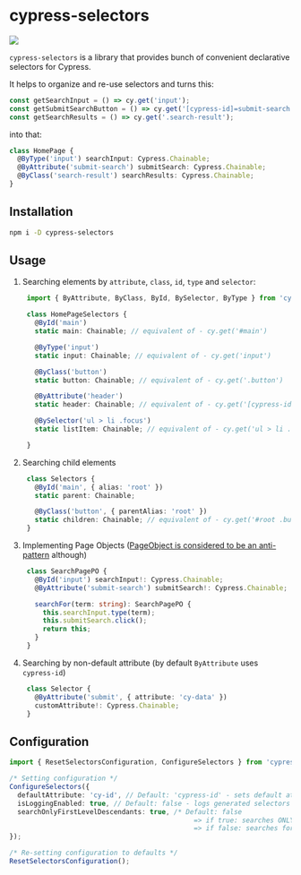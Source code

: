 # cypress-selectors

![](https://github.com/anton-kravchenko/cypress-selectors/workflows/CI/badge.svg)

`cypress-selectors` is a library that provides bunch of convenient declarative selectors for Cypress.

It helps to organize and re-use selectors and turns this:

```TypeScript
const getSearchInput = () => cy.get('input');
const getSubmitSearchButton = () => cy.get('[cypress-id]=submit-search');
const getSearchResults = () => cy.get('.search-result');
```

into that:

```TypeScript
class HomePage {
  @ByType('input') searchInput: Cypress.Chainable;
  @ByAttribute('submit-search') submitSearch: Cypress.Chainable;
  @ByClass('search-result') searchResults: Cypress.Chainable;
}
```

## Installation

```sh
npm i -D cypress-selectors
```

## Usage

1. Searching elements by `attribute`, `class`, `id`, `type` and `selector`:

   ```TypeScript
    import { ByAttribute, ByClass, ById, BySelector, ByType } from 'cypress-selectors';

    class HomePageSelectors {
      @ById('main')
      static main: Chainable; // equivalent of - cy.get('#main')

      @ByType('input')
      static input: Chainable; // equivalent of - cy.get('input')

      @ByClass('button')
      static button: Chainable; // equivalent of - cy.get('.button')

      @ByAttribute('header')
      static header: Chainable; // equivalent of - cy.get('[cypress-id=header')

      @BySelector('ul > li .focus')
      static listItem: Chainable; // equivalent of - cy.get('ul > li .focus')

    }
   ```

2. Searching child elements

   ```TypeScript
    class Selectors {
      @ById('main', { alias: 'root' })
      static parent: Chainable;

      @ByClass('button', { parentAlias: 'root' })
      static children: Chainable; // equivalent of - cy.get('#root .button')
    }
   ```

3. Implementing Page Objects ([PageObject is considered to be an anti-pattern](https://www.cypress.io/blog/2019/01/03/stop-using-page-objects-and-start-using-app-actions/) although)

   ```TypeScript
    class SearchPagePO {
      @ById('input') searchInput!: Cypress.Chainable;
      @ByAttribute('submit-search') submitSearch!: Cypress.Chainable;

      searchFor(term: string): SearchPagePO {
        this.searchInput.type(term);
        this.submitSearch.click();
        return this;
      }
    }
   ```

4. Searching by non-default attribute (by default `ByAttribute` uses `cypress-id`)

   ```TypeScript
    class Selector {
      @ByAttribute('submit', { attribute: 'cy-data' })
      customAttribute!: Cypress.Chainable;
    }
   ```

## Configuration

```TypeScript
import { ResetSelectorsConfiguration, ConfigureSelectors } from 'cypress-selectors';

/* Setting configuration */
ConfigureSelectors({
  defaultAttribute: 'cy-id', // Default: 'cypress-id' - sets default attribute to be used by @ByAttribute selector
  isLoggingEnabled: true, // Default: false - logs generated selectors before accessing elements
  searchOnlyFirstLevelDescendants: true, /* Default: false
                                              => if true: searches ONLY for first-level descendants (via '>') - https://api.jquery.com/child-selector/
                                              => if false: searches for any-level descendants (via ' ') - https://api.jquery.com/descendant-selector/ */
});

/* Re-setting configuration to defaults */
ResetSelectorsConfiguration();
```

<!-- TODO: add "Motivation" section -->
<!-- TODO: add note about TS and decorators -->
<!-- TODO: add note babel config -->
<!-- TODO: read carefully https://www.cypress.io/blog/2019/01/03/stop-using-page-objects-and-start-using-app-actions/ -->
<!-- TODO: improve configuration docs -->
